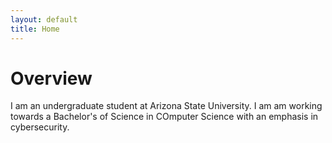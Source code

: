 ```yaml
---
layout: default
title: Home
---
```


<h1>Overview</h1>
<p>I am an undergraduate student at Arizona State University. I am am working towards a Bachelor's of Science in COmputer Science with an emphasis in cybersecurity.</p>

